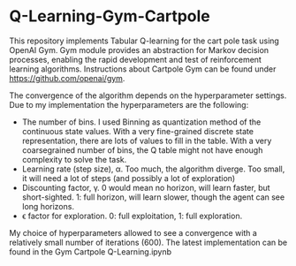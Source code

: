 # Q-Learning-Gym-Cartpole

This repository implements Tabular Q-learning for the cart pole task using OpenAI Gym. Gym module provides an abstraction for Markov decision processes, enabling the rapid development and test of reinforcement learning algorithms. Instructions about Cartpole Gym can be found under https://github.com/openai/gym.

The convergence of the algorithm depends on the hyperparameter settings. Due to my implementation the hyperparameters are the following:
<ul>
  <li>The number of bins. I used Binning as quantization method of the continuous state values. With a very fine-grained discrete state representation, there are lots of values to fill in the table. With a very coarsegrained number of bins, the Q table might not have enough complexity to solve the task.</li>
  <li>Learning rate (step size), α. Too much, the algorithm diverge. Too small, it will need a lot of steps (and possibly a lot of exploration)</li>
  <li>Discounting factor, γ. 0 would mean no horizon, will learn faster, but short-sighted. 1: full horizon, will
learn slower, though the agent can see long horizons.</li>
  <li>ϵ factor for exploration. 0: full exploitation, 1: full exploration.</li>
</ul>

My choice of hyperparameters allowed to see a convergence with a relatively small number of iterations (600).
The latest implementation can be found in the Gym Cartpole Q-Learning.ipynb

